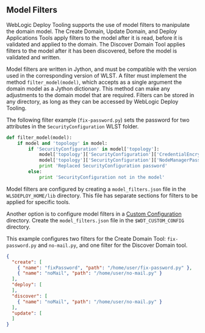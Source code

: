 ## Model Filters

WebLogic Deploy Tooling supports the use of model filters to manipulate the domain model. The Create Domain, Update Domain, and Deploy Applications Tools apply filters to the model after it is read, before it is validated and applied to the domain. The Discover Domain Tool applies filters to the model after it has been discovered, before the model is validated and written.

Model filters are written in Jython, and must be compatible with the version used in the corresponding version of WLST. A filter must implement the method `filter_model(model)`, which accepts as a single argument the domain model as a Jython dictionary. This method can make any adjustments to the domain model that are required. Filters can be stored in any directory, as long as they can be accessed by WebLogic Deploy Tooling.

The following filter example (`fix-password.py`) sets the password for two attributes in the `SecurityConfiguration` WLST folder.

```python
def filter_model(model):
	if model and 'topology' in model:
		if 'SecurityConfiguration' in model['topology']:
			model['topology']['SecurityConfiguration']['CredentialEncrypted'] = 'welcome1'
			model['topology']['SecurityConfiguration']['NodeManagerPasswordEncrypted'] = 'welcome1'
			print 'Replaced SecurityConfiguration password'
		else:
			print 'SecurityConfiguration not in the model'
```

Model filters are configured by creating a `model_filters.json` file in the `WLSDEPLOY_HOME/lib` directory. This file has separate sections for filters to be applied for specific tools.

Another option is to configure model filters in a [Custom Configuration](config/custom_configuration.md) directory. Create the `model_filters.json` file in the `$WDT_CUSTOM_CONFIG` directory. 

This example configures two filters for the Create Domain Tool: `fix-password.py` and `no-mail.py`, and one filter for the Discover Domain tool.

```json
{
  "create": [
    { "name": "fixPassword", "path": "/home/user/fix-password.py" },
    { "name": "noMail", "path": "/home/user/no-mail.py" }
  ],
  "deploy": [
  ],
  "discover": [
    { "name": "noMail", "path": "/home/user/no-mail.py" }
  ],
  "update": [
  ]
}
```
